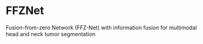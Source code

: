 # FFZNet
Fusion-from-zero Network (FFZ-Net) with information fusion for multimodal head and neck tumor segmentation
